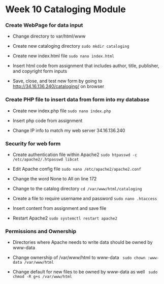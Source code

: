 # Week 10 Cataloging Module

### Create WebPage for data input

- Change directory to var/html/www

- Create new cataloging directory `sudo mkdir cataloging`

- Create new index.html file `sudo nano index.html`

- Insert html code from assignment that includes author, title, publisher, and copyright form inputs

- Save, close, and test new form by going to http://34.16.136.240/cataloging/ on browser

### Create PHP file to insert data from form into my database

- Create new index.php file `sudo nano index.php`
  
- Insert php code from assignment

- Change IP info to match my web server 34.16.136.240

### Security for web form

- Create authentication file within Apache2 `sudo htpasswd -c /etc/apache2/.htpasswd libcat`

- Edit Apache config file `sudo nano /etc/apache2/apache2.conf`

- Change the word None to All on line 172

- Change to the catalog directory `cd /var/www/html/cataloging`

-  Create a file to require username and password `sudo nano .htaccess`

-  Insert content from assignment and save file

-  Restart Apache2 `sudo systemctl restart apache2`

  ### Permissions and Ownership

- Directories where Apache needs to write data should be owned by www-data

- Change ownership of /var/www/html to www-data ` sudo chown :www-data /var/www/html`

- Change default for new files to be owned by www-data as well ` sudo chmod -R g+s /var/www/html`

  

  




